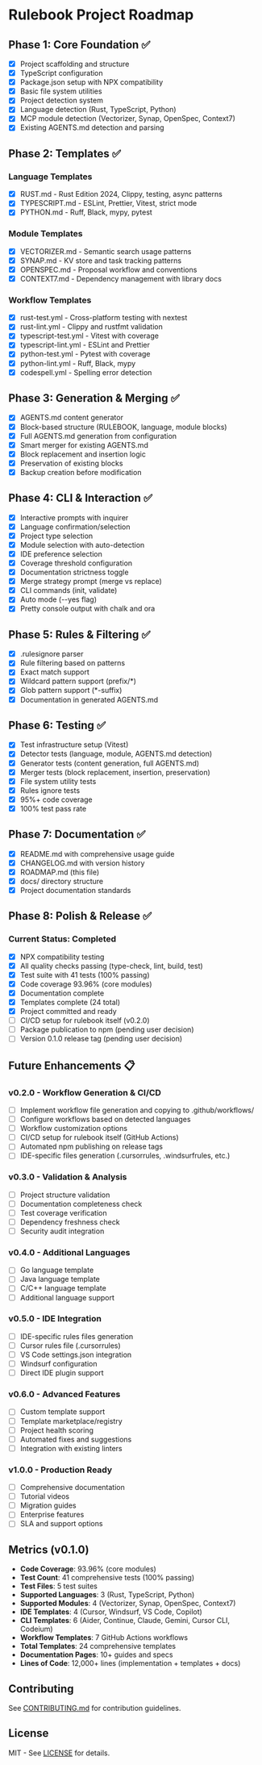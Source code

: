 # Rulebook Project Roadmap

## Phase 1: Core Foundation ✅

- [x] Project scaffolding and structure
- [x] TypeScript configuration
- [x] Package.json setup with NPX compatibility
- [x] Basic file system utilities
- [x] Project detection system
- [x] Language detection (Rust, TypeScript, Python)
- [x] MCP module detection (Vectorizer, Synap, OpenSpec, Context7)
- [x] Existing AGENTS.md detection and parsing

## Phase 2: Templates ✅

### Language Templates
- [x] RUST.md - Rust Edition 2024, Clippy, testing, async patterns
- [x] TYPESCRIPT.md - ESLint, Prettier, Vitest, strict mode
- [x] PYTHON.md - Ruff, Black, mypy, pytest

### Module Templates
- [x] VECTORIZER.md - Semantic search usage patterns
- [x] SYNAP.md - KV store and task tracking patterns
- [x] OPENSPEC.md - Proposal workflow and conventions
- [x] CONTEXT7.md - Dependency management with library docs

### Workflow Templates
- [x] rust-test.yml - Cross-platform testing with nextest
- [x] rust-lint.yml - Clippy and rustfmt validation
- [x] typescript-test.yml - Vitest with coverage
- [x] typescript-lint.yml - ESLint and Prettier
- [x] python-test.yml - Pytest with coverage
- [x] python-lint.yml - Ruff, Black, mypy
- [x] codespell.yml - Spelling error detection

## Phase 3: Generation & Merging ✅

- [x] AGENTS.md content generator
- [x] Block-based structure (RULEBOOK, language, module blocks)
- [x] Full AGENTS.md generation from configuration
- [x] Smart merger for existing AGENTS.md
- [x] Block replacement and insertion logic
- [x] Preservation of existing blocks
- [x] Backup creation before modification

## Phase 4: CLI & Interaction ✅

- [x] Interactive prompts with inquirer
- [x] Language confirmation/selection
- [x] Project type selection
- [x] Module selection with auto-detection
- [x] IDE preference selection
- [x] Coverage threshold configuration
- [x] Documentation strictness toggle
- [x] Merge strategy prompt (merge vs replace)
- [x] CLI commands (init, validate)
- [x] Auto mode (--yes flag)
- [x] Pretty console output with chalk and ora

## Phase 5: Rules & Filtering ✅

- [x] .rulesignore parser
- [x] Rule filtering based on patterns
- [x] Exact match support
- [x] Wildcard pattern support (prefix/*)
- [x] Glob pattern support (*-suffix)
- [x] Documentation in generated AGENTS.md

## Phase 6: Testing ✅

- [x] Test infrastructure setup (Vitest)
- [x] Detector tests (language, module, AGENTS.md detection)
- [x] Generator tests (content generation, full AGENTS.md)
- [x] Merger tests (block replacement, insertion, preservation)
- [x] File system utility tests
- [x] Rules ignore tests
- [x] 95%+ code coverage
- [x] 100% test pass rate

## Phase 7: Documentation ✅

- [x] README.md with comprehensive usage guide
- [x] CHANGELOG.md with version history
- [x] ROADMAP.md (this file)
- [x] docs/ directory structure
- [x] Project documentation standards

## Phase 8: Polish & Release ✅

### Current Status: Completed

- [x] NPX compatibility testing
- [x] All quality checks passing (type-check, lint, build, test)
- [x] Test suite with 41 tests (100% passing)
- [x] Code coverage 93.96% (core modules)
- [x] Documentation complete
- [x] Templates complete (24 total)
- [x] Project committed and ready
- [ ] CI/CD setup for rulebook itself (v0.2.0)
- [ ] Package publication to npm (pending user decision)
- [ ] Version 0.1.0 release tag (pending user decision)

## Future Enhancements 📋

### v0.2.0 - Workflow Generation & CI/CD
- [ ] Implement workflow file generation and copying to .github/workflows/
- [ ] Configure workflows based on detected languages
- [ ] Workflow customization options
- [ ] CI/CD setup for rulebook itself (GitHub Actions)
- [ ] Automated npm publishing on release tags
- [ ] IDE-specific files generation (.cursorrules, .windsurfrules, etc.)

### v0.3.0 - Validation & Analysis
- [ ] Project structure validation
- [ ] Documentation completeness check
- [ ] Test coverage verification
- [ ] Dependency freshness check
- [ ] Security audit integration

### v0.4.0 - Additional Languages
- [ ] Go language template
- [ ] Java language template
- [ ] C/C++ language template
- [ ] Additional language support

### v0.5.0 - IDE Integration
- [ ] IDE-specific rules files generation
- [ ] Cursor rules file (.cursorrules)
- [ ] VS Code settings.json integration
- [ ] Windsurf configuration
- [ ] Direct IDE plugin support

### v0.6.0 - Advanced Features
- [ ] Custom template support
- [ ] Template marketplace/registry
- [ ] Project health scoring
- [ ] Automated fixes and suggestions
- [ ] Integration with existing linters

### v1.0.0 - Production Ready
- [ ] Comprehensive documentation
- [ ] Tutorial videos
- [ ] Migration guides
- [ ] Enterprise features
- [ ] SLA and support options

## Metrics (v0.1.0)

- **Code Coverage**: 93.96% (core modules)
- **Test Count**: 41 comprehensive tests (100% passing)
- **Test Files**: 5 test suites
- **Supported Languages**: 3 (Rust, TypeScript, Python)
- **Supported Modules**: 4 (Vectorizer, Synap, OpenSpec, Context7)
- **IDE Templates**: 4 (Cursor, Windsurf, VS Code, Copilot)
- **CLI Templates**: 6 (Aider, Continue, Claude, Gemini, Cursor CLI, Codeium)
- **Workflow Templates**: 7 GitHub Actions workflows
- **Total Templates**: 24 comprehensive templates
- **Documentation Pages**: 10+ guides and specs
- **Lines of Code**: 12,000+ lines (implementation + templates + docs)

## Contributing

See [CONTRIBUTING.md](../CONTRIBUTING.md) for contribution guidelines.

## License

MIT - See [LICENSE](../LICENSE) for details.

